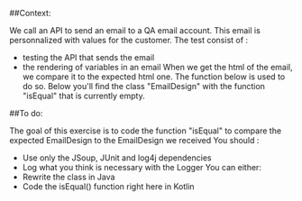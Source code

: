 ##Context:

We call an API to send an email to a QA email account. This email is personnalized with values for the customer. 
The test consist of : 
- testing the API that sends the email 
- the rendering of variables in an email 
When we get the html of the email, we compare it to the expected html one. The function below is used to do so. 
Below you'll find the class "EmailDesign" with the function "isEqual" that is currently empty. 

##To do:

The goal of this exercise is to code the function "isEqual" to compare the expected EmailDesign to the EmailDesign we received 
You should : 
- Use only the JSoup, JUnit and log4j dependencies
- Log what you think is necessary with the Logger 
You can either: 
- Rewrite the class in Java 
- Code the isEqual() function right here in Kotlin
